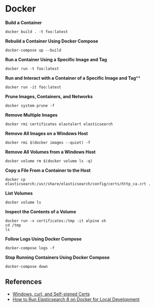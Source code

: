 # Docker

**Build a Container**
```
docker build . -t foo:latest
```

**Rebuild a Container Using Docker Compose**
```
docker-compose up --build
```

**Run a Container Using a Specific Image and Tag**
```
docker run -t foo:latest
```

**Run and Interact with a Container of a Specific Image and Tag****
```
docker run -it foo:latest
```

**Prune Images, Containers, and Networks**
```
docker system prune -f
```

**Remove Multiple Images**
```
docker rmi certificates elastalert elasticsearch
```

**Remove All Images on a Windows Host**
```
docker rmi $(docker images --quiet) -f
```

**Remove All Volumes from a Windows Host**  
```
docker volume rm $(docker volume ls -q)
```

**Copy a File From a Container to the Host**
```
docker cp elasticsearch:/usr/share/elasticsearch/config/certs/http_ca.crt .
```

**List Volumes**
```
docker volume ls
```

**Inspect the Contents of a Volume**
```
docker run -v certificates:/tmp -it alpine sh
cd /tmp
ls
```

**Follow Logs Using Docker Compose**  
```
docker-compose logs -f
```

**Stop Running Containers Using Docker Compose**  
```
docker-compose down
```

## References
* [Windows, curl, and Self-signed Certs](https://www.phillipsj.net/posts/windows-curl-and-self-signed-certs/)
* [How to Run Elasticsearch 8 on Docker for Local Development](https://levelup.gitconnected.com/how-to-run-elasticsearch-8-on-docker-for-local-development-401fd3fff829)
